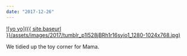 ```yaml
---
date: "2017-12-26"
---
```


[![yo yo]({{ site.baseurl }}/assets/images/2017/tumblr_p1l528jBRh1r16syio1_1280-1024x768.jpg)](https://mananamanana.com/ohpiglet/wp-content/uploads/2017/12/tumblr_p1l528jBRh1r16syio1_1280.jpg)

We tidied up the toy corner for Mama.
